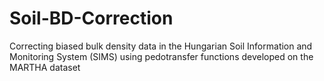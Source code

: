 # Soil-BD-Correction
Correcting biased bulk density data in the Hungarian Soil Information and Monitoring System (SIMS) using pedotransfer functions developed on the MARTHA dataset
